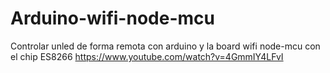 # Arduino-wifi-node-mcu
Controlar unled de forma remota con arduino y la board wifi node-mcu con el chip ES8266
https://www.youtube.com/watch?v=4GmmIY4LFvI
